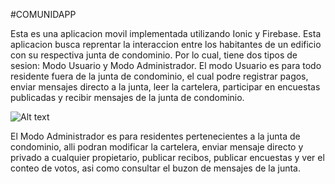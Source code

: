 #COMUNIDAPP

Esta es una aplicacion movil implementada utilizando Ionic y Firebase. 
Esta aplicacion busca reprentar la interaccion entre los habitantes de un edificio con su respectiva junta de condominio. Por lo cual, tiene dos tipos de sesion: Modo Usuario y Modo Administrador. El modo Usuario es para todo residente fuera de la junta de condominio, el cual podre registrar pagos, enviar mensajes directo a la junta, leer la cartelera, participar en encuestas publicadas y recibir mensajes de la junta de condominio.

![Alt text](https://adriana2828blog.files.wordpress.com/2017/07/6-home-pagos.png)


El Modo Administrador es para residentes pertenecientes a la junta de condominio, alli podran modificar la cartelera, enviar mensaje directo y privado a cualquier propietario, publicar recibos, publicar encuestas y ver el conteo de votos, asi como consultar el buzon de mensajes de la junta.
